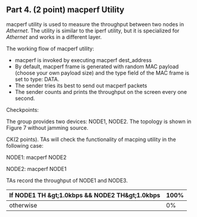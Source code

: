 ## Part 4. (2 point) macperf Utility

macperf utility is used to measure the throughput between two nodes in _Athernet_. The utility is similar to the iperf utility, but it is specialized for _Athernet_ and works in a different layer.

The working flow of macperf utility:

- macperf is invoked by executing macperf dest\_address
- By default, macperf frame is generated with random MAC payload (choose your own payload size) and the type field of the MAC frame is set to type: DATA.
- The sender tries its best to send out macperf packets
- The sender counts and prints the throughput on the screen every one second.

Checkpoints:

The group provides two devices: NODE1, NODE2. The topology is shown in Figure 7 without jamming source.

CK(2 points). TAs will check the functionality of macping utility in the following case:

NODE1: macperf NODE2

NODE2: macperf NODE1

TAs record the throughput of NODE1 and NODE3.

| If NODE1 TH \&gt;1.0kbps &amp;&amp; NODE2 TH\&gt;1.0kbps | 100% |
| --- | --- |
| otherwise | 0% |
